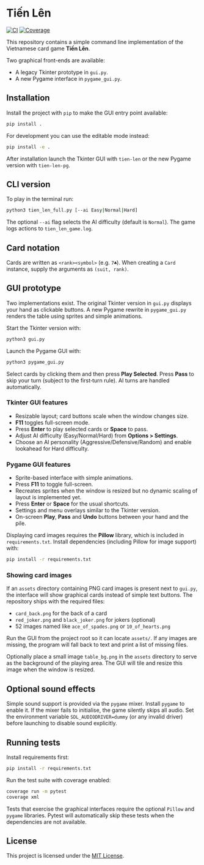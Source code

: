 # Tiến Lên
[![CI](https://github.com/Flexiblefabric/Tien-Len/actions/workflows/ci.yml/badge.svg)](https://github.com/Flexiblefabric/Tien-Len/actions/workflows/ci.yml)
[![Coverage](https://codecov.io/gh/Flexiblefabric/Tien-Len/branch/main/graph/badge.svg)](https://codecov.io/gh/Flexiblefabric/Tien-Len)

This repository contains a simple command line implementation of the
Vietnamese card game **Tiến Lên**.

Two graphical front-ends are available:

- A legacy Tkinter prototype in `gui.py`.
- A new Pygame interface in `pygame_gui.py`.

## Installation

Install the project with `pip` to make the GUI entry point available:

```bash
pip install .
```

For development you can use the editable mode instead:

```bash
pip install -e .
```

After installation launch the Tkinter GUI with `tien-len` or the new
Pygame version with `tien-len-pg`.

## CLI version

To play in the terminal run:

```bash
python3 tien_len_full.py [--ai Easy|Normal|Hard]
```

The optional `--ai` flag selects the AI difficulty (default is `Normal`).
The game logs actions to `tien_len_game.log`.

## Card notation

Cards are written as ``<rank><symbol>`` (e.g. ``7♣``). When creating a
``Card`` instance, supply the arguments as ``(suit, rank)``.

## GUI prototype

Two implementations exist. The original Tkinter version in `gui.py`
displays your hand as clickable buttons. A new Pygame rewrite in
`pygame_gui.py` renders the table using sprites and simple animations.

Start the Tkinter version with:

```bash
python3 gui.py
```

Launch the Pygame GUI with:

```bash
python3 pygame_gui.py
```

Select cards by clicking them and then press **Play Selected**. Press
**Pass** to skip your turn (subject to the first‑turn rule). AI turns
are handled automatically.

### Tkinter GUI features

- Resizable layout; card buttons scale when the window changes size.
- **F11** toggles full-screen mode.
- Press **Enter** to play selected cards or **Space** to pass.
- Adjust AI difficulty (Easy/Normal/Hard) from **Options > Settings**.
- Choose an AI personality (Aggressive/Defensive/Random) and enable
  lookahead for Hard difficulty.

### Pygame GUI features

- Sprite-based interface with simple animations.
- Press **F11** to toggle full-screen.
- Recreates sprites when the window is resized but no dynamic scaling of
  layout is implemented yet.
- Press **Enter** or **Space** for the usual shortcuts.
- Settings and menu overlays similar to the Tkinter version.
- On-screen **Play**, **Pass** and **Undo** buttons between your hand and the pile.

Displaying card images requires the **Pillow** library, which is
included in `requirements.txt`. Install dependencies (including Pillow
for image support) with:

```bash
pip install -r requirements.txt
```

### Showing card images

If an `assets` directory containing PNG card images is present next to
`gui.py`, the interface will show graphical cards instead of simple
text buttons. The repository ships with the required files:

- `card_back.png` for the back of a card
- `red_joker.png` and `black_joker.png` for jokers (optional)
- 52 images named like `ace_of_spades.png` or `10_of_hearts.png`

Run the GUI from the project root so it can locate `assets/`. If any
images are missing, the program will fall back to text and print a list
of missing files.

Optionally place a small image `table_bg.png` in the `assets` directory
to serve as the background of the playing area. The GUI will tile and
resize this image when the window is resized.

## Optional sound effects

Simple sound support is provided via the `pygame` mixer. Install
`pygame` to enable it. If the mixer fails to initialise, the game
silently skips all audio. Set the environment variable
`SDL_AUDIODRIVER=dummy` (or any invalid driver) before launching to
disable sound explicitly.


## Running tests

Install requirements first:

```bash
pip install -r requirements.txt
```

Run the test suite with coverage enabled:

```bash
coverage run -m pytest
coverage xml
```

Tests that exercise the graphical interfaces require the optional
`Pillow` and `pygame` libraries. Pytest will automatically skip these
tests when the dependencies are not available.

## License

This project is licensed under the [MIT License](LICENSE).

